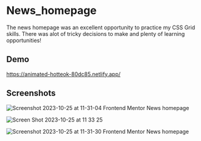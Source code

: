 # News_homepage
The news homepage was  an excellent opportunity to practice my CSS Grid skills. There was alot of tricky decisions to make and plenty of learning opportunities!


## Demo

https://animated-hotteok-80dc85.netlify.app/


## Screenshots 

![Screenshot 2023-10-25 at 11-31-04 Frontend Mentor News homepage](https://github.com/zablon-oigo/news_homepage/assets/143833326/0553de7b-99dc-40fe-89bc-6bbda6630431)

![Screen Shot 2023-10-25 at 11 33 25](https://github.com/zablon-oigo/news_homepage/assets/143833326/b7e4c9cc-3b03-4f90-bdf5-1943241416d9)

![Screenshot 2023-10-25 at 11-31-30 Frontend Mentor News homepage](https://github.com/zablon-oigo/news_homepage/assets/143833326/fc6340fd-3d92-4936-95ea-1a9826218908)


